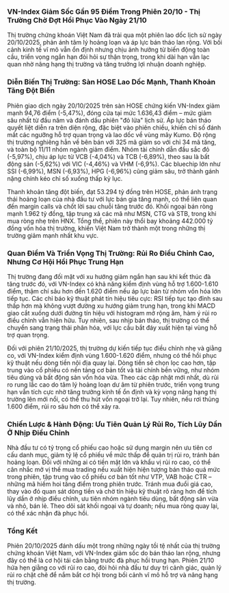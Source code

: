 ### VN-Index Giảm Sốc Gần 95 Điểm Trong Phiên 20/10 - Thị Trường Chờ Đợt Hồi Phục Vào Ngày 21/10

Thị trường chứng khoán Việt Nam đã trải qua một phiên lao dốc lịch sử ngày 20/10/2025, phản ánh tâm lý hoảng loạn và áp lực bán tháo lan rộng. Với bối cảnh kinh tế vĩ mô vẫn ổn định nhưng chịu ảnh hưởng từ biến động toàn cầu, triển vọng ngắn hạn đòi hỏi sự thận trọng, trong khi dài hạn vẫn lạc quan nhờ nâng hạng thị trường và tăng trưởng lợi nhuận doanh nghiệp.

### Diễn Biến Thị Trường: Sàn HOSE Lao Dốc Mạnh, Thanh Khoản Tăng Đột Biến

Phiên giao dịch ngày 20/10/2025 trên sàn HOSE chứng kiến VN-Index giảm mạnh 94,76 điểm (-5,47%), đóng cửa tại mức 1.636,43 điểm – mức giảm sâu nhất từ đầu năm và đánh dấu phiên "đỏ lửa" lịch sử.  Áp lực bán tháo quyết liệt diễn ra trên diện rộng, đặc biệt vào phiên chiều, khiến chỉ số đánh mất các ngưỡng hỗ trợ quan trọng và lao dốc về vùng mây Kumo. Độ rộng thị trường nghiêng hẳn về bên bán với 325 mã giảm so với chỉ 34 mã tăng, và toàn bộ 11/11 nhóm ngành giảm điểm. Nhóm tài chính dẫn đầu sắc đỏ (-5,97%), chịu áp lực từ VCB (-4,04%) và TCB (-6,89%), theo sau là bất động sản (-5,62%) với VIC (-4,46%) và VHM (-6,9%). Các bluechip lớn như SSI (-6,99%), MSN (-6,93%), HPG (-6,96%) cũng giảm sâu, trở thành gánh nặng chính kéo chỉ số xuống thấp kỷ lục.

Thanh khoản tăng đột biến, đạt 53.294 tỷ đồng trên HOSE, phản ánh trạng thái hoảng loạn của nhà đầu tư với lực bán gia tăng mạnh, có thể liên quan đến margin calls và chốt lời sau chuỗi tăng trước đó.  Khối ngoại bán ròng mạnh 1.962 tỷ đồng, tập trung xả các mã như MSN, CTG và STB, trong khi mua ròng nhẹ trên HNX. Tổng thể, phiên này thổi bay khoảng 442.000 tỷ đồng vốn hóa thị trường, khiến Việt Nam trở thành một trong những thị trường giảm mạnh nhất khu vực. 

### Quan Điểm Và Triển Vọng Thị Trường: Rủi Ro Điều Chỉnh Cao, Nhưng Cơ Hội Hồi Phục Trung Hạn

Thị trường đang đối mặt với xu hướng giảm ngắn hạn sau khi kết thúc đà tăng trước đó, với VN-Index có khả năng kiểm định vùng hỗ trợ 1.600-1.610 điểm, thậm chí sâu hơn đến 1.620 điểm nếu áp lực bán từ nhóm vốn hóa lớn tiếp tục.  Các chỉ báo kỹ thuật phát tín hiệu tiêu cực: RSI tiếp tục tạo đỉnh sau thấp hơn mà không vượt đường xu hướng giảm trung hạn, trong khi MACD giao cắt xuống dưới đường tín hiệu với histogram mở rộng âm, hàm ý rủi ro điều chỉnh vẫn hiện hữu. Tuy nhiên, sau nhịp bán tháo, thị trường có thể chuyển sang trạng thái phân hóa, với lực cầu bắt đáy xuất hiện tại vùng hỗ trợ quan trọng.

Đối với phiên 21/10/2025, thị trường dự kiến tiếp tục điều chỉnh nhẹ và giằng co, với VN-Index kiểm định vùng 1.600-1.620 điểm, nhưng có thể hồi phục kỹ thuật nếu dòng tiền nội địa quay lại.  Dòng tiền sẽ chọn lọc cao hơn, tập trung vào cổ phiếu có nền tảng cơ bản tốt và tài chính bền vững, như nhóm tiêu dùng và bất động sản vốn hóa vừa. Theo các cập nhật mới nhất, dù rủi ro rung lắc cao do tâm lý hoảng loạn dư âm từ phiên trước, triển vọng trung hạn vẫn tích cực nhờ tăng trưởng kinh tế ổn định và kỳ vọng nâng hạng thị trường lên mới nổi, có thể thu hút vốn ngoại trở lại.  Tuy nhiên, nếu rơi thủng 1.600 điểm, rủi ro sâu hơn có thể xảy ra.

### Chiến Lược & Hành Động: Ưu Tiên Quản Lý Rủi Ro, Tích Lũy Dần Ở Nhịp Điều Chỉnh

Nhà đầu tư có tỷ trọng cổ phiếu cao hoặc sử dụng margin nên ưu tiên cơ cấu danh mục, giảm tỷ lệ cổ phiếu về mức thấp để quản trị rủi ro, tránh bán hoảng loạn. Đối với những ai có tiền mặt lớn và khẩu vị rủi ro cao, có thể cân nhắc mở vị thế mua trading nếu xuất hiện hiện tượng bán tháo quá mức trong phiên, tập trung vào cổ phiếu cơ bản tốt như VTP, VAB hoặc CTR – những mã hiếm hoi tăng điểm trong phiên trước. Tránh mua đuổi giá cao, thay vào đó quan sát dòng tiền và chờ tín hiệu kỹ thuật rõ ràng hơn để tích lũy dần ở nhịp điều chỉnh, ưu tiên nhóm ngành tiêu dùng, bất động sản vừa và nhỏ, bán lẻ. Theo dõi sát khối ngoại và tự doanh; nếu mua ròng quay lại, có thể xác nhận đà phục hồi.

### Tổng Kết

Phiên 20/10/2025 đánh dấu một trong những ngày tồi tệ nhất của thị trường chứng khoán Việt Nam, với VN-Index giảm sốc do bán tháo lan rộng, nhưng đây có thể là cơ hội tái cân bằng trước đà phục hồi trung hạn. Phiên 21/10 hứa hẹn giằng co với rủi ro cao, đòi hỏi nhà đầu tư duy trì cảnh giác, quản lý rủi ro chặt chẽ để nắm bắt cơ hội trong bối cảnh vĩ mô hỗ trợ và nâng hạng thị trường.
